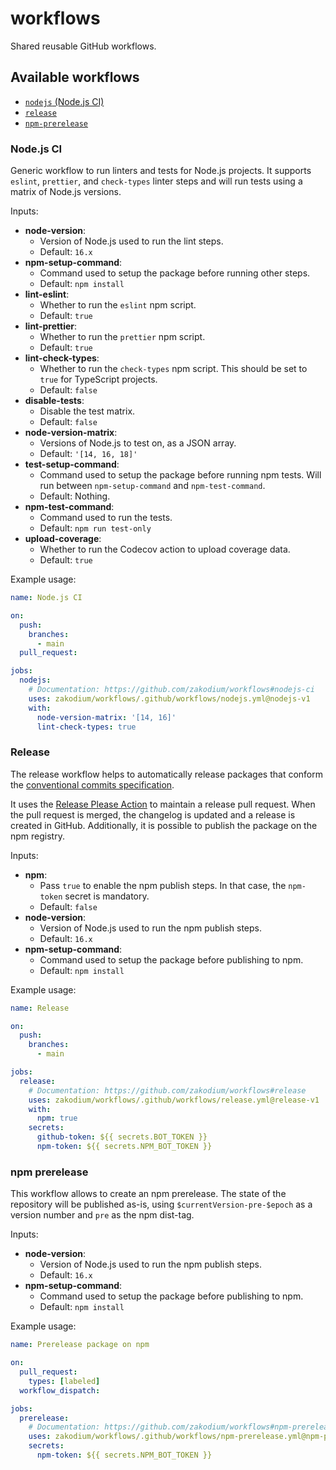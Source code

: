 # workflows

Shared reusable GitHub workflows.

## Available workflows

* [`nodejs` (Node.js CI)](#nodejs-ci)
* [`release`](#release)
* [`npm-prerelease`](#npm-prerelease)

### Node.js CI

Generic workflow to run linters and tests for Node.js projects. It supports `eslint`,
`prettier`, and `check-types` linter steps and will run tests using a matrix of
Node.js versions.

Inputs:

* **node-version**:
  * Version of Node.js used to run the lint steps.
  * Default: `16.x`
* **npm-setup-command**:
  * Command used to setup the package before running other steps.
  * Default: `npm install`
* **lint-eslint**:
  * Whether to run the `eslint` npm script.
  * Default: `true`
* **lint-prettier**:
  * Whether to run the `prettier` npm script.
  * Default: `true`
* **lint-check-types**:
  * Whether to run the `check-types` npm script. This should be set to `true`
    for TypeScript projects.
  * Default: `false`
* **disable-tests**:
  * Disable the test matrix.
  * Default: `false`
* **node-version-matrix**:
  * Versions of Node.js to test on, as a JSON array.
  * Default: `'[14, 16, 18]'`
* **test-setup-command**:
  * Command used to setup the package before running npm tests. Will run
    between `npm-setup-command` and `npm-test-command`.
  * Default: Nothing.
* **npm-test-command**:
  * Command used to run the tests.
  * Default: `npm run test-only`
* **upload-coverage**:
  * Whether to run the Codecov action to upload coverage data.
  * Default: `true`

Example usage:

```yml
name: Node.js CI

on:
  push:
    branches:
      - main
  pull_request:

jobs:
  nodejs:
    # Documentation: https://github.com/zakodium/workflows#nodejs-ci
    uses: zakodium/workflows/.github/workflows/nodejs.yml@nodejs-v1
    with:
      node-version-matrix: '[14, 16]'
      lint-check-types: true
```

### Release

The release workflow helps to automatically release packages that conform the
[conventional commits specification](https://www.conventionalcommits.org/en/v1.0.0/).

It uses the [Release Please Action](https://github.com/google-github-actions/release-please-action#release-please-action)
to maintain a release pull request. When the pull request is merged, the changelog
is updated and a release is created in GitHub. Additionally, it is possible to
publish the package on the npm registry.

Inputs:

* **npm**:
  * Pass `true` to enable the npm publish steps. In that case, the `npm-token`
    secret is mandatory.
  * Default: `false`
* **node-version**:
  * Version of Node.js used to run the npm publish steps.
  * Default: `16.x`
* **npm-setup-command**:
  * Command used to setup the package before publishing to npm.
  * Default: `npm install`

Example usage:

````yml
name: Release

on:
  push:
    branches:
      - main

jobs:
  release:
    # Documentation: https://github.com/zakodium/workflows#release
    uses: zakodium/workflows/.github/workflows/release.yml@release-v1
    with:
      npm: true
    secrets:
      github-token: ${{ secrets.BOT_TOKEN }}
      npm-token: ${{ secrets.NPM_BOT_TOKEN }}
````

### npm prerelease

This workflow allows to create an npm prerelease. The state of the repository
will be published as-is, using `$currentVersion-pre-$epoch` as a version number
and `pre` as the npm dist-tag.

Inputs:

* **node-version**:
  * Version of Node.js used to run the npm publish steps.
  * Default: `16.x`
* **npm-setup-command**:
  * Command used to setup the package before publishing to npm.
  * Default: `npm install`

Example usage:

````yml
name: Prerelease package on npm

on:
  pull_request:
    types: [labeled]
  workflow_dispatch:

jobs:
  prerelease:
    # Documentation: https://github.com/zakodium/workflows#npm-prerelease
    uses: zakodium/workflows/.github/workflows/npm-prerelease.yml@npm-prerelease-v1
    secrets:
      npm-token: ${{ secrets.NPM_BOT_TOKEN }}
````

